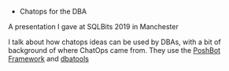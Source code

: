 * Chatops for the DBA

A presentation I gave at SQLBits 2019 in Manchester

I talk about how chatops ideas can be used by DBAs, with a bit of background of where ChatOps came from. They use the [PoshBot Framework](https://github.com/poshbotio/PoshBot) and [dbatools](https://dbatools.io)


